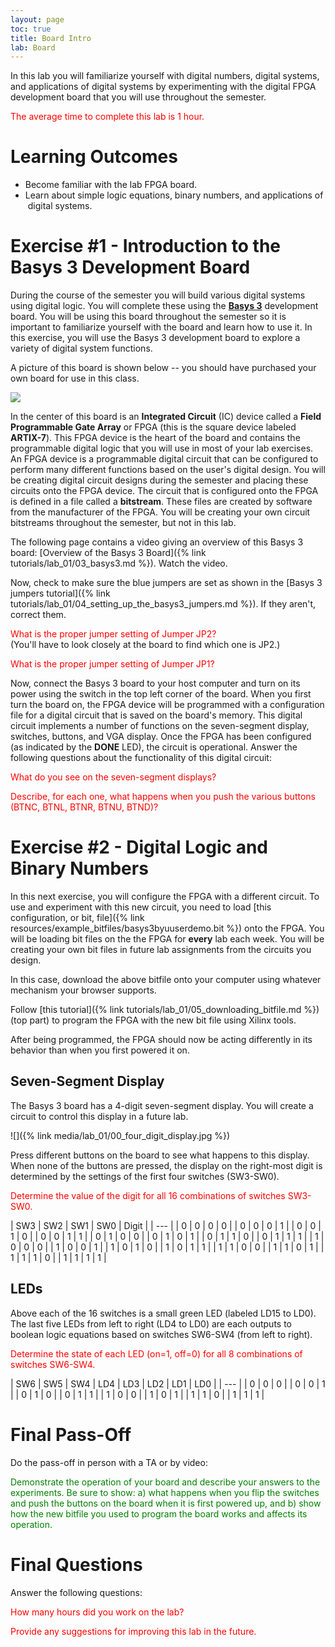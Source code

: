 ```yaml
---
layout: page
toc: true
title: Board Intro
lab: Board
---
```


In this lab you will familiarize yourself with digital numbers, digital systems, and applications of digital systems by experimenting with the digital FPGA development board that you will use throughout the semester.

<span style="color:red;">The average time to complete this lab is 1 hour.</span>

# Learning Outcomes
* Become familiar with the lab FPGA board.
* Learn about simple logic equations, binary numbers, and applications of digital systems.

# Exercise #1 - Introduction to the Basys 3 Development Board
During the course of the semester you will build various digital systems using digital logic. You will complete these using the **[Basys 3](https://reference.digilentinc.com/reference/programmable-logic/basys-3/start)** development board. You will be using this board throughout the semester so it is important to familiarize yourself with the board and learn how to use it. In this exercise, you will use the Basys 3 development board to explore a variety of digital system functions.

A picture of this board is shown below -- you should have purchased your own board for use in this class.

![](https://reference.digilentinc.com/_media/reference/programmable-logic/basys-3/basys-3-2.png)

In the center of this board is an **Integrated Circuit** (IC) device called a **Field Programmable Gate Array** or FPGA (this is the square device labeled **ARTIX-7**). This FPGA device is the heart of the board and contains the programmable digital logic that you will use in most of your lab exercises. An FPGA device is a programmable digital circuit that can be configured to perform many different functions based on the user's digital design. You will be creating digital circuit designs during the semester and placing these circuits onto the FPGA device. The circuit that is configured onto the FPGA is defined in a file called a **bitstream**. These files are created by software from the manufacturer of the FPGA. You will be creating your own circuit bitstreams throughout the semester, but not in this lab.

The following page contains a video giving an overview of this Basys 3 board: [Overview of the Basys 3 Board]({% link tutorials/lab_01/03_basys3.md %}). Watch the video.

Now, check to make sure the blue jumpers are set as shown in the [Basys 3 jumpers tutorial]({% link tutorials/lab_01/04_setting_up_the_basys3_jumpers.md %}). If they aren't, correct them.

<span style="color:red">What is the proper jumper setting of Jumper JP2?</span><br>
(You'll have to look closely at the board to find which one is JP2.)

<span style="color:red">What is the proper jumper setting of Jumper JP1?</span>

Now, connect the Basys 3 board to your host computer and turn on its power using the switch in the top left corner of the board. When you first turn the board on, the FPGA device will be programmed with a configuration file for a digital circuit that is saved on the board's memory. This digital circuit implements a number of functions on the seven-segment display, switches, buttons, and VGA display. Once the FPGA has been configured (as indicated by the **DONE** LED), the circuit is operational. Answer the following questions about the functionality of this digital circuit:

<span style="color:red">What do you see on the seven-segment displays?</span>

<span style="color:red">Describe, for each one, what happens when you push the various buttons (BTNC, BTNL, BTNR, BTNU, BTND)?</span>

<!--<span style="color:red"> What is happening to the two tri-color LEDs in the center of the board by the FPGA? </span>-->

<!-- Other possible questions:

What does “FPGA” stand for?

<span style="color:red"> Summarize what the default program does, and explain what the two connecting cables do. </span>

-->

# Exercise #2 - Digital Logic and Binary Numbers
In this next exercise, you will configure the FPGA with a different circuit. To use and experiment with this new circuit, you need to load [this configuration, or bit, file]({% link resources/example_bitfiles/basys3byuuserdemo.bit %}) onto the FPGA. You will be loading bit files on the the FPGA for **every** lab each week. You will be creating your own bit files in future lab assignments from the circuits you design.

In this case, download the above bitfile onto your computer using whatever mechanism your browser supports.

Follow [this tutorial]({% link tutorials/lab_01/05_downloading_bitfile.md %}) (top part) to program the FPGA with the new bit file using Xilinx tools.

<!--(NOTE: if you are using Adept 2 to program the board instead of Vivado, follow [this tutorial]({% link tutorials/lab_01/06_downloading_to_the_basys3_using_adept.md %}) instead.) -->

After being programmed, the FPGA should now be acting differently in its behavior than when you first powered it on.

## Seven-Segment Display
The Basys 3 board has a 4-digit seven-segment display. You will create a circuit to control this display in a future lab.

![]({% link media/lab_01/00_four_digit_display.jpg %})

Press different buttons on the board to see what happens to this display. When none of the buttons are pressed, the display on the right-most digit is determined by the settings of the first four switches (SW3-SW0).

<span style="color:red">Determine the value of the digit for all 16 combinations of switches SW3-SW0.</span>

| SW3 | SW2 | SW1 | SW0 | Digit |
| --- |
| 0   | 0   | 0   | 0   |
| 0   | 0   | 0   | 1   |
| 0   | 0   | 1   | 0   |
| 0   | 0   | 1   | 1   |
| 0   | 1   | 0   | 0   |
| 0   | 1   | 0   | 1   |
| 0   | 1   | 1   | 0   |
| 0   | 1   | 1   | 1   |
| 1   | 0   | 0   | 0   |
| 1   | 0   | 0   | 1   |
| 1   | 0   | 1   | 0   |
| 1   | 0   | 1   | 1   |
| 1   | 1   | 0   | 0   |
| 1   | 1   | 0   | 1   |
| 1   | 1   | 1   | 0   |
| 1   | 1   | 1   | 1   |

<!-- ### Tri-Color LEDs

The NEXYS4 board also has two \*\*tri-color LEDs\*\* (labelled LD17 and LD 16 on the board). Each of these LEDs actually contains three LEDs one each for the colors red, green, and blue. Different colors can be made from different combinations of the colors. The color of both LEDs is determined by the values of SW6-SW4 (SW6 = Red, SW5 = Green, and SW4 = Blue). <span style="color:red">Determine the colors for all eight combinations of switches SW6-SW4 in the table below.</span>

\^ SW6 \^ SW5 \^ SW4 \^ LED Color \^ | 0 | 0 | 0 | | | 0 | 0 | 1 | | | 0
| 1 | 0 | | | 0 | 1 | 1 | | | 1 | 0 | 0 | | | 1 | 0 | 1 | | | 1 | 1 | 0
| | | 1 | 1 | 1 | |-->

## LEDs
Above each of the 16 switches is a small green LED (labeled LD15 to LD0). The last five LEDs from left to right (LD4 to LD0) are each outputs to boolean logic equations based on switches SW6-SW4 (from left to right).

<span style="color:red">Determine the state of each LED (on=1, off=0) for all 8 combinations of switches SW6-SW4.</span>

| SW6 | SW5 | SW4 | LD4 | LD3 | LD2 | LD1 | LD0 |
| --- |
| 0   | 0   | 0   |
| 0   | 0   | 1   |
| 0   | 1   | 0   |
| 0   | 1   | 1   |
| 1   | 0   | 0   |
| 1   | 0   | 1   |
| 1   | 1   | 0   |
| 1   | 1   | 1   |

<!--
##### Exercise #4 - Audio

The NEXYS4 board also includes an omnidirectional MEMS microphone. This is located near the left middle of the board and is labeled \*\*MIC\*\*. This microphone uses an Analog Device ADMP421 chip to capture audio and digitize it into \*\*PDM\*\* (pulse density modulated) format. This chip is constantly digitizing the audio and sending the digital data to the FPGA device. The circuit is configured to record the audio data and store it in the 128 Mega bit DDR memory. It will then play this stored audio file back on the audio out jack. Perform this experiment by following these steps:

` - Attach your headphones to the Audio Out Jack of the NEXYS 4 board`\
` - Press the up button, labeled **BTNU** on the board. Once you press this button, the circuit will save or record all audio. The recording is indicated by the LEDs turning on from left to right. Talk into the microphone during this recording time.`\
` - After five seconds of recording, the circuit will then play back the audio. This playback  is indicated by the LEDs turning on from right to left.`

<span style="color:red"> Based on what you heard, what can you say about the microphone and speaker setup: is it high or low quality, is it stereo or mono?</span>
-->

# Final Pass-Off
Do the pass-off in person with a TA or by video:

<span style="color:green">
Demonstrate the operation of your board and describe your answers to the experiments. Be sure to show: a) what happens when you flip the switches and push the buttons on the board when it is first powered up, and b) show how the new bitfile you used to program the board works and affects its operation.
</span>

# Final Questions
Answer the following questions:

<span style="color:red">How many hours did you work on the lab?</span>

<span style="color:red">Provide any suggestions for improving this lab in the future.</span>

<!--
## Personal Exploration

As described in the <tutorials:laboratory_instructions> tutorial, you are sometimes required to do a simple personal exploration exercise for some labs. The intent is to have you learn more by doing something additional.

Here are a few choices for personal exploration activities for this lab. Choose one and do it and describe it in your lab book:

` * The circuit configured on this FPGA has a secret six-bit code embedded in the logic. You can unlock this code by experimenting with the values on switches SW15-SW10. See if you can find this secret code by trying all combinations of SW15-SW10. Test your code by pressing the center button (BTNC). The code is only tested when BTNC is pressed. You should see different behavior on the LEDs when you press this button with the correct secret code.`\
` * Pressing BTNL will show a continuous counter counting with Hexadecimal. See if you can estimate the rate at which this counter is counting (i.e., counts per second).`

<span style="color:red">Describe your personal exploration activities.</span>

##### Lab Report

` * **Header**`\
`   * Class  `\
`   * Lab`\
`   * Name`\
`   * Section`\
` * **Exercise 1**`\
`   * CAEDM username`\
`   * 3 questions`\
` * **Exercise 2**`\
`   * 4 questions`\
` * **Exercise 3**`\
`   * Seven-Segment Display table`\
`   * Tri-Color LED table`\
`   * Single color LED output table`\
` * **Exercise 4**`\
`   * 3 descriptions of what you see`\
` * Personal exploration description`\
` * Hours spent on lab`\
` * Feedback`

-   /

------------------------------------------------------------------------

[TA Notes and Feedback](labs:ta:introduction "wikilink")
-->